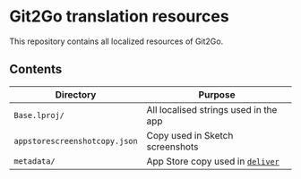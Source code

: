 # Git2Go translation resources

This repository contains all localized resources of Git2Go.

## Contents

|Directory|Purpose|
|---------|-------|
|`Base.lproj/`|All localised strings used in the app|
|`appstorescreenshotcopy.json`|Copy used in Sketch screenshots|
|`metadata/`|App Store copy used in [`deliver`](https://github.com/fastlane/fastlane/tree/master/deliver)|
